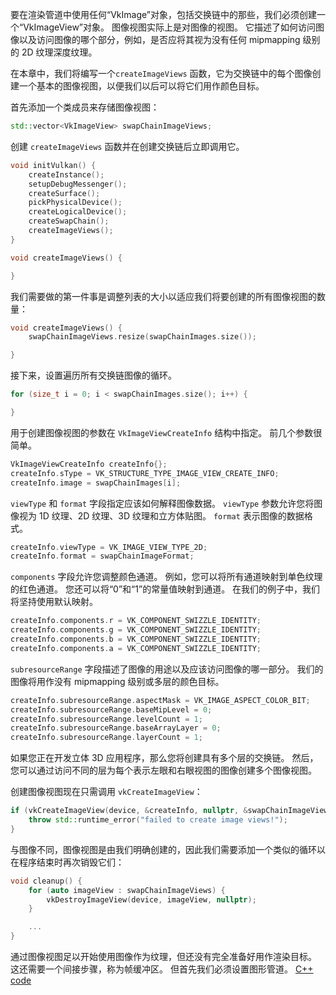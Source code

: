 要在渲染管道中使用任何“VkImage”对象，包括交换链中的那些，我们必须创建一个“VkImageView”对象。 
图像视图实际上是对图像的视图。 它描述了如何访问图像以及访问图像的哪个部分，例如，是否应将其视为没有任何 mipmapping 级别的 2D 纹理深度纹理。

在本章中，我们将编写一个`createImageViews` 函数，它为交换链中的每个图像创建一个基本的图像视图，以便我们以后可以将它们用作颜色目标。

首先添加一个类成员来存储图像视图：

```c++
std::vector<VkImageView> swapChainImageViews;
```

创建 `createImageViews` 函数并在创建交换链后立即调用它。

```c++
void initVulkan() {
    createInstance();
    setupDebugMessenger();
    createSurface();
    pickPhysicalDevice();
    createLogicalDevice();
    createSwapChain();
    createImageViews();
}

void createImageViews() {

}
```

我们需要做的第一件事是调整列表的大小以适应我们将要创建的所有图像视图的数量：

```c++
void createImageViews() {
    swapChainImageViews.resize(swapChainImages.size());

}
```

接下来，设置遍历所有交换链图像的循环。

```c++
for (size_t i = 0; i < swapChainImages.size(); i++) {

}
```

用于创建图像视图的参数在 `VkImageViewCreateInfo` 结构中指定。 前几个参数很简单。

```c++
VkImageViewCreateInfo createInfo{};
createInfo.sType = VK_STRUCTURE_TYPE_IMAGE_VIEW_CREATE_INFO;
createInfo.image = swapChainImages[i];
```

`viewType` 和 `format` 字段指定应该如何解释图像数据。 `viewType` 参数允许您将图像视为 1D 纹理、2D 纹理、3D 纹理和立方体贴图。
`format` 表示图像的数据格式。

```c++
createInfo.viewType = VK_IMAGE_VIEW_TYPE_2D;
createInfo.format = swapChainImageFormat;
```

`components` 字段允许您调整颜色通道。 例如，您可以将所有通道映射到单色纹理的红色通道。 您还可以将“0”和“1”的常量值映射到通道。 在我们的例子中，我们将坚持使用默认映射。

```c++
createInfo.components.r = VK_COMPONENT_SWIZZLE_IDENTITY;
createInfo.components.g = VK_COMPONENT_SWIZZLE_IDENTITY;
createInfo.components.b = VK_COMPONENT_SWIZZLE_IDENTITY;
createInfo.components.a = VK_COMPONENT_SWIZZLE_IDENTITY;
```

`subresourceRange` 字段描述了图像的用途以及应该访问图像的哪一部分。 我们的图像将用作没有 mipmapping 级别或多层的颜色目标。

```c++
createInfo.subresourceRange.aspectMask = VK_IMAGE_ASPECT_COLOR_BIT;
createInfo.subresourceRange.baseMipLevel = 0;
createInfo.subresourceRange.levelCount = 1;
createInfo.subresourceRange.baseArrayLayer = 0;
createInfo.subresourceRange.layerCount = 1;
```

如果您正在开发立体 3D 应用程序，那么您将创建具有多个层的交换链。 然后，您可以通过访问不同的层为每个表示左眼和右眼视图的图像创建多个图像视图。

创建图像视图现在只需调用 `vkCreateImageView`：

```c++
if (vkCreateImageView(device, &createInfo, nullptr, &swapChainImageViews[i]) != VK_SUCCESS) {
    throw std::runtime_error("failed to create image views!");
}
```

与图像不同，图像视图是由我们明确创建的，因此我们需要添加一个类似的循环以在程序结束时再次销毁它们：

```c++
void cleanup() {
    for (auto imageView : swapChainImageViews) {
        vkDestroyImageView(device, imageView, nullptr);
    }

    ...
}
```

通过图像视图足以开始使用图像作为纹理，但还没有完全准备好用作渲染目标。 
这还需要一个间接步骤，称为帧缓冲区。 但首先我们必须设置图形管道。
[C++ code](/code/07_image_views.cpp)